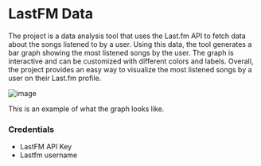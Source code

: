 <h1>LastFM Data</h1>
The project is a data analysis tool that uses the Last.fm API to fetch data about the songs listened to by a user. Using this data, the tool generates a bar graph showing the most listened songs by the user. The graph is interactive and can be customized with different colors and labels. Overall, the project provides an easy way to visualize the most listened songs by a user on their Last.fm profile.

![image](https://user-images.githubusercontent.com/92948733/235562811-36a856bc-9112-4a85-ad54-2167e1370fc2.png)
<p>This is an example of what the graph looks like.</p>

<h3>Credentials</h3>
<ul>
  <li>LastFM API Key</li>
  <li>Lastfm username</li>
</ul>
